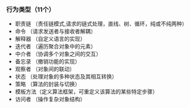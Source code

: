 ### 行为类型（11个）

- 职责链  （责任链模式,请求的链式处理，直线、树、循环，纯或不纯两种）
- 命令    （请求发送者与接收者解耦）
- 解释器  （自定义语言的实现）
- 迭代者  （遍历聚合对象中的元素）
- 中介者  （协调多个对象之间的交互）
- 备忘录  （撤销功能的实现）
- 观察者  （对象间的联动）
- 状态    （处理对象的多种状态及其相互转换）
- 策略    （算法的封装与切换）
- 模板方法（定义算法框架，可重定义该算法的某些特定步骤）
- 访问者  （操作复杂对象结构）
